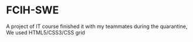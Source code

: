# FCIH-SWE
A project of IT course finished it with my teammates during the quarantine, We used HTML5/CSS3/CSS grid 
